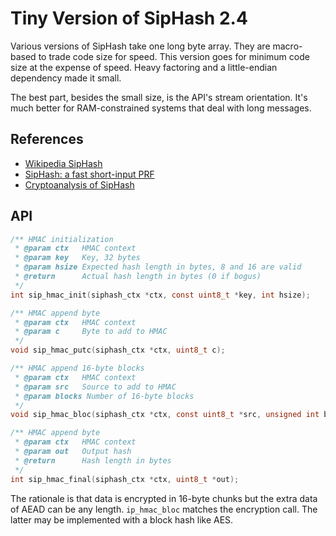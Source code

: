 # Tiny Version of SipHash 2.4

Various versions of SipHash take one long byte array.
They are macro-based to trade code size for speed.
This version goes for minimum code size at the expense of speed.
Heavy factoring and a little-endian dependency made it small.

The best part, besides the small size, is the API's stream orientation.
It's much better for RAM-constrained systems that deal with long messages.

## References

- [Wikipedia SipHash](https://en.wikipedia.org/wiki/SipHash)
- [SipHash: a fast short-input PRF](https://www.aumasson.jp/siphash/siphash.pdf)
- [Cryptoanalysis of SipHash](https://eprint.iacr.org/2014/722.pdf)

## API

```C
/** HMAC initialization
 * @param ctx   HMAC context
 * @param key   Key, 32 bytes
 * @param hsize Expected hash length in bytes, 8 and 16 are valid
 * @return      Actual hash length in bytes (0 if bogus)
 */
int sip_hmac_init(siphash_ctx *ctx, const uint8_t *key, int hsize);

/** HMAC append byte
 * @param ctx   HMAC context
 * @param c     Byte to add to HMAC
 */
void sip_hmac_putc(siphash_ctx *ctx, uint8_t c);

/** HMAC append 16-byte blocks
 * @param ctx   HMAC context
 * @param src   Source to add to HMAC
 * @param blocks Number of 16-byte blocks
 */
void sip_hmac_bloc(siphash_ctx *ctx, const uint8_t *src, unsigned int blocks);

/** HMAC append byte
 * @param ctx   HMAC context
 * @param out   Output hash
 * @return      Hash length in bytes
 */
int sip_hmac_final(siphash_ctx *ctx, uint8_t *out);
```

The rationale is that data is encrypted in 16-byte chunks but the extra data of AEAD can be any length.
`ip_hmac_bloc` matches the encryption call. The latter may be implemented with a block hash like AES.
